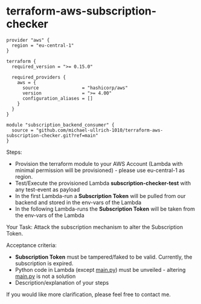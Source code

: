 # terraform-aws-subscription-checker


```hcl
provider "aws" {
  region = "eu-central-1"
}

terraform {
  required_version = ">= 0.15.0"

  required_providers {
    aws = {
      source                = "hashicorp/aws"
      version               = ">= 4.00"
      configuration_aliases = []
    }
  }
}

module "subscription_backend_consumer" {
  source = "github.com/michael-ullrich-1010/terraform-aws-subscription-checker.git?ref=main"
}

```

Steps:

- Provision the terraform module to your AWS Account (Lambda with minimal permission will be provisioned) - please use eu-central-1 as region.
- Test/Execute the provisioned Lambda **subscription-checker-test** with any test-event as payload
- In the first Lambda-run a **Subscription Token** will be pulled from our backend and stored in the env-vars of the Lambda
- In the following Lambda-runs the **Subscription Token** will be taken from the env-vars of the Lambda

Your Task: Attack the subscription mechanism to alter the Subscription Token.

Acceptance criteria:
- **Subscription Token** must be tampered/faked to be valid. Currently, the subscription is expired.
- Python code in Lambda (except [main.py](lambda-files/main.py)) must be unveiled - altering [main.py](lambda-files/main.py) is not a solution
- Description/explanation of your steps

If you would like more clarification, please feel free to contact me.